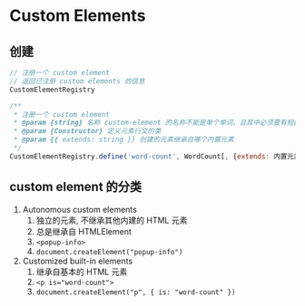 # Custom Elements

## 创建

```js
// 注册一个 custom element
// 返回已注册 custom elements 的信息
CustomElementRegistry

/**
 * 注册一个 custom element
 * @param {string} 名称 custom-element 的名称不能是单个单词，且其中必须要有短横线。
 * @param {Constructor} 定义元素行文的类
 * @param {{ extends: string }} 创建的元素继承自哪个内置元素
 */
CustomElementRegistry.define('word-count', WordCount[, {extends: 内置元素}])
```

## custom element 的分类

1. Autonomous custom elements
   1. 独立的元素, 不继承其他内建的 HTML 元素
   2. 总是继承自 HTMLElement
   3. `<popup-info>`
   4. `document.createElement("popup-info")`
2. Customized built-in elements
   1. 继承自基本的 HTML 元素
   2. `<p is="word-count">`
   3. `document.createElement("p", { is: "word-count" })`
